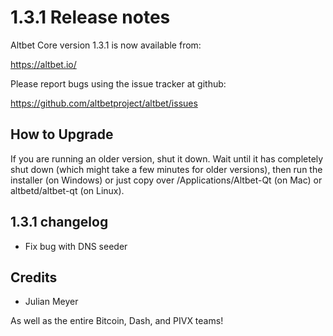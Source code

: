1.3.1 Release notes
====================

Altbet Core version 1.3.1 is now available from:

  https://altbet.io/

Please report bugs using the issue tracker at github:

  https://github.com/altbetproject/altbet/issues


How to Upgrade
--------------

If you are running an older version, shut it down. Wait until it has completely
shut down (which might take a few minutes for older versions), then run the
installer (on Windows) or just copy over /Applications/Altbet-Qt (on Mac) or
altbetd/altbet-qt (on Linux).


1.3.1 changelog
----------------

- Fix bug with DNS seeder


Credits
--------

- Julian Meyer

As well as the entire Bitcoin, Dash, and PIVX teams!